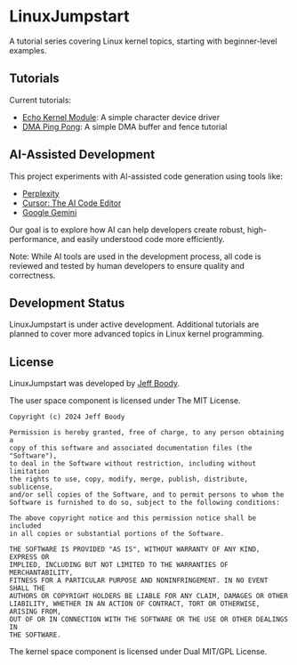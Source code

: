 LinuxJumpstart
==============

A tutorial series covering Linux kernel topics, starting
with beginner-level examples.

Tutorials
---------

Current tutorials:

* [Echo Kernel Module](ekm/readme.md): A simple character
  device driver
* [DMA Ping Pong](dmapp/readme.md): A simple DMA buffer and
  fence tutorial

AI-Assisted Development
-----------------------

This project experiments with AI-assisted code generation
using tools like:

* [Perplexity](https://www.perplexity.ai)
* [Cursor: The AI Code Editor](https://www.cursor.com/)
* [Google Gemini](https://gemini.google.com/)

Our goal is to explore how AI can help developers create
robust, high-performance, and easily understood code more
efficiently.

Note: While AI tools are used in the development process,
all code is reviewed and tested by human developers to
ensure quality and correctness.

Development Status
------------------

LinuxJumpstart is under active development. Additional
tutorials are planned to cover more advanced topics in
Linux kernel programming.

License
-------

LinuxJumpstart was developed by
[Jeff Boody](mailto:jeffboody@gmail.com).

The user space component is licensed under The MIT License.

	Copyright (c) 2024 Jeff Boody

	Permission is hereby granted, free of charge, to any person obtaining a
	copy of this software and associated documentation files (the "Software"),
	to deal in the Software without restriction, including without limitation
	the rights to use, copy, modify, merge, publish, distribute, sublicense,
	and/or sell copies of the Software, and to permit persons to whom the
	Software is furnished to do so, subject to the following conditions:

	The above copyright notice and this permission notice shall be included
	in all copies or substantial portions of the Software.

	THE SOFTWARE IS PROVIDED "AS IS", WITHOUT WARRANTY OF ANY KIND, EXPRESS OR
	IMPLIED, INCLUDING BUT NOT LIMITED TO THE WARRANTIES OF MERCHANTABILITY,
	FITNESS FOR A PARTICULAR PURPOSE AND NONINFRINGEMENT. IN NO EVENT SHALL THE
	AUTHORS OR COPYRIGHT HOLDERS BE LIABLE FOR ANY CLAIM, DAMAGES OR OTHER
	LIABILITY, WHETHER IN AN ACTION OF CONTRACT, TORT OR OTHERWISE, ARISING FROM,
	OUT OF OR IN CONNECTION WITH THE SOFTWARE OR THE USE OR OTHER DEALINGS IN
	THE SOFTWARE.

The kernel space component is licensed under Dual MIT/GPL License.
